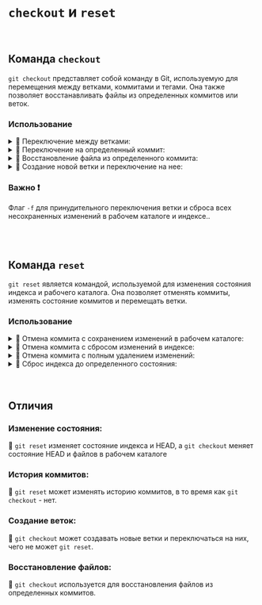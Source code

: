 # `checkout` и `reset`

<br>

## Команда `checkout`
`git checkout` представляет собой команду в Git, используемую для перемещения между ветками, коммитами и тегами. Она также позволяет восстанавливать файлы из определенных коммитов или веток.

### Использование
  <details>
   <summary>🔹 Переключение между ветками:</summary>
      
  ```sh
  git checkout <branch_name>
  ```
  </details>

  <details>
   <summary>🔹 Переключение на определенный коммит:</summary>
   
  ```sh
  git checkout <commit_hash>
  ```
  </details>
   
  <details>
   <summary>🔹 Восстановление файла из определенного коммита:</summary>

   ```sh
   git checkout <commit_hash> -- <file_path>
   ```
  </details>


  <details>
    <summary>🔹 Создание новой ветки и переключение на нее:</summary>
    
   ```sh
   git checkout -b <new_branch_name>
   ```
  </details>

### Важно ❗
Флаг `-f` для принудительного переключения ветки и сброса всех несохраненных изменений в рабочем каталоге и индексе..

<br>
<br>

## Команда `reset`
`git reset` является командой, используемой для изменения состояния индекса и рабочего каталога. Она позволяет отменять коммиты, изменять состояние коммитов и перемещать ветки.

### Использование
  <details>
    <summary>🔹 Отмена коммита с сохранением изменений в рабочем каталоге:</summary>

   ```sh
   git reset --soft <commit_hash>
   ```
  </details>

  <details>
    <summary>🔹 Отмена коммита с сбросом изменений в индексе:</summary>

   ```sh
   git reset --mixed <commit_hash>
   ```
  </details>

  <details>
    <summary>🔹 Отмена коммита с полным удалением изменений:</summary>

   ```sh
   git reset --hard <commit_hash>
   ```
  </details>

  <details>
    <summary>🔹 Сброс индекса до определенного состояния:</summary>

   ```sh
   git reset <commit_hash>
   ```
  </details>


<br>
<br>

## Отличия

### Изменение состояния: 
🔵 `git reset` изменяет состояние индекса и HEAD, а `git checkout` меняет состояние HEAD и файлов в рабочем каталоге

### История коммитов: 
🔵 `git reset` может изменять историю коммитов, в то время как `git checkout` - нет.

### Создание веток: 
🔵 `git checkout` может создавать новые ветки и переключаться на них, чего не может `git reset`.

### Восстановление файлов: 
🔵 `git checkout` используется для восстановления файлов из определенных коммитов.
